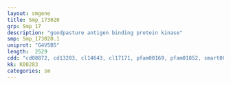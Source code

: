 ```yaml
---
layout: smgene
title: Smp_173020
grp: Smp_17
description: "goodpasture antigen binding protein kinase"
smp: Smp_173020.1
uniprot: "G4V5B5"
length:  2529
cdd: "cd08872, cd13283, cl14643, cl17171, pfam00169, pfam01852, smart00233, smart00234"
kk: K08283
categories: sm
---
```

